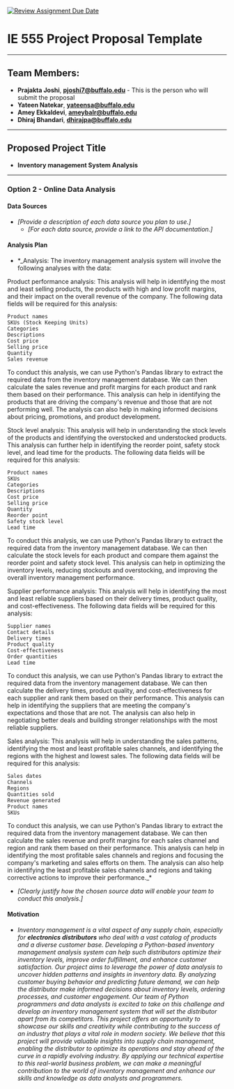[![Review Assignment Due Date](https://classroom.github.com/assets/deadline-readme-button-24ddc0f5d75046c5622901739e7c5dd533143b0c8e959d652212380cedb1ea36.svg)](https://classroom.github.com/a/6ebMFVGY)
# IE 555 Project Proposal Template

---

## Team Members:  
- **Prajakta Joshi**, **pjoshi7@buffalo.edu** - This is the person who will submit the proposal
- **Yateen Natekar**, **yateensa@buffalo.edu**
- **Amey Ekkaldevi**, **ameybalr@buffalo.edu**
- **Dhiraj Bhandari**, **dhirajpa@buffalo.edu**

---

## Proposed Project Title

- **Inventory management System Analysis**

--- 
 
### Option 2 - Online Data Analysis

#### Data Sources
- *[Provide a description of each data source you plan to use.]*
    - *[For each data source, provide a link to the API documentation.]*

#### Analysis Plan
- *_Analysis:
    The inventory management analysis system will involve the following analyses with the data:

Product performance analysis:
This analysis will help in identifying the most and least selling products, the products with high and low profit margins, and their impact on the overall revenue of the company. The following data fields will be required for this analysis:

    Product names
    SKUs (Stock Keeping Units)
    Categories
    Descriptions
    Cost price
    Selling price
    Quantity
    Sales revenue

To conduct this analysis, we can use Python's Pandas library to extract the required data from the inventory management database. We can then calculate the sales revenue and profit margins for each product and rank them based on their performance. This analysis can help in identifying the products that are driving the company's revenue and those that are not performing well. The analysis can also help in making informed decisions about pricing, promotions, and product development.

Stock level analysis:
This analysis will help in understanding the stock levels of the products and identifying the overstocked and understocked products. This analysis can further help in identifying the reorder point, safety stock level, and lead time for the products. The following data fields will be required for this analysis:

    Product names
    SKUs
    Categories
    Descriptions
    Cost price
    Selling price
    Quantity
    Reorder point
    Safety stock level
    Lead time

To conduct this analysis, we can use Python's Pandas library to extract the required data from the inventory management database. We can then calculate the stock levels for each product and compare them against the reorder point and safety stock level. This analysis can help in optimizing the inventory levels, reducing stockouts and overstocking, and improving the overall inventory management performance.

Supplier performance analysis:
This analysis will help in identifying the most and least reliable suppliers based on their delivery times, product quality, and cost-effectiveness. The following data fields will be required for this analysis:

    Supplier names
    Contact details
    Delivery times
    Product quality
    Cost-effectiveness
    Order quantities
    Lead time

To conduct this analysis, we can use Python's Pandas library to extract the required data from the inventory management database. We can then calculate the delivery times, product quality, and cost-effectiveness for each supplier and rank them based on their performance. This analysis can help in identifying the suppliers that are meeting the company's expectations and those that are not. The analysis can also help in negotiating better deals and building stronger relationships with the most reliable suppliers.

Sales analysis:
This analysis will help in understanding the sales patterns, identifying the most and least profitable sales channels, and identifying the regions with the highest and lowest sales. The following data fields will be required for this analysis:

    Sales dates
    Channels
    Regions
    Quantities sold
    Revenue generated
    Product names
    SKUs

To conduct this analysis, we can use Python's Pandas library to extract the required data from the inventory management database. We can then calculate the sales revenue and profit margins for each sales channel and region and rank them based on their performance. This analysis can help in identifying the most profitable sales channels and regions and focusing the company's marketing and sales efforts on them. The analysis can also help in identifying the least profitable sales channels and regions and taking corrective actions to improve their performance._*
- *[Clearly justify how the chosen source data will enable your team to conduct this analysis.]*

#### Motivation
- *_Inventory management is a vital aspect of any supply chain, especially for **electronics distributors** who deal with a vast catalog of products and a diverse customer base. Developing a Python-based inventory management analysis system can help such distributors optimize their inventory levels, improve order fulfillment, and enhance customer satisfaction. Our project aims to leverage the power of data analysis to uncover hidden patterns and insights in inventory data. By analyzing customer buying behavior and predicting future demand, we can help the distributor make informed decisions about inventory levels, ordering processes, and customer engagement.
Our team of Python programmers and data analysts is excited to take on this challenge and develop an inventory management system that will set the distributor apart from its competitors. This project offers an opportunity to showcase our skills and creativity while contributing to the success of an industry that plays a vital role in modern society. We believe that this project will provide valuable insights into supply chain management, enabling the distributor to optimize its operations and stay ahead of the curve in a rapidly evolving industry. By applying our technical expertise to this real-world business problem, we can make a meaningful contribution to the world of inventory management and enhance our skills and knowledge as data analysts and programmers._*
